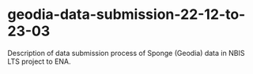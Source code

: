 # geodia-data-submission-22-12-to-23-03
Description of data submission process of Sponge (Geodia) data in NBIS LTS project to ENA.
